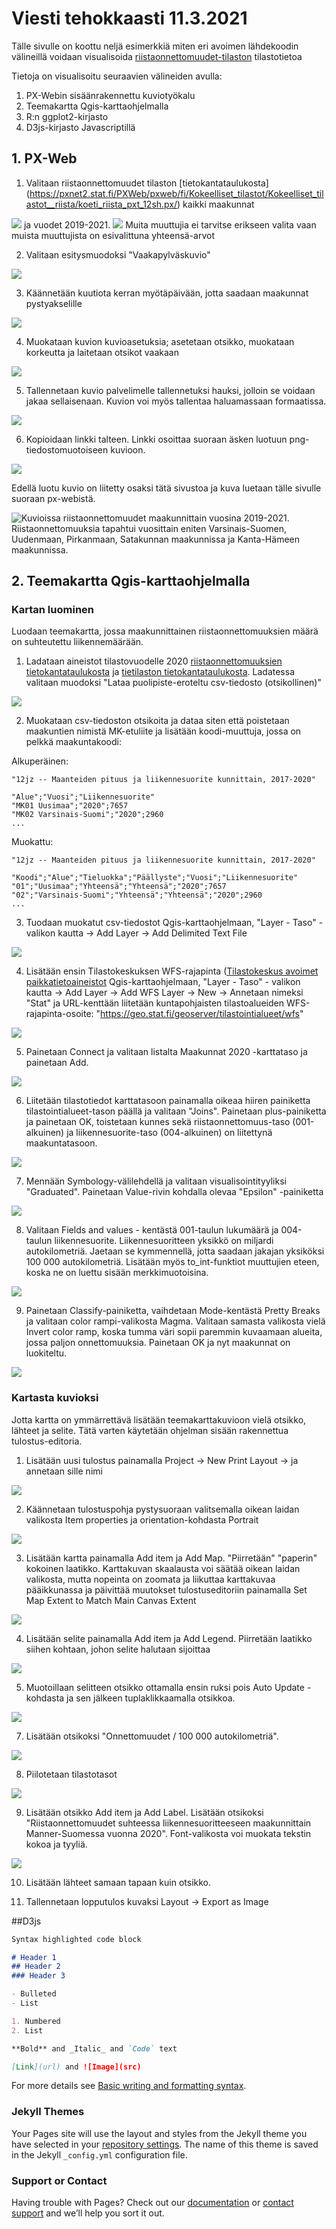 # Viesti tehokkaasti 11.3.2021

Tälle sivulle on koottu neljä esimerkkiä miten eri avoimen lähdekoodin välineillä voidaan visualisoida [riistaonnettomuudet-tilaston](https://www.stat.fi/tup/kokeelliset-tilastot/riistaonnettomuudet/index.html) tilastotietoa

Tietoja on visualisoitu seuraavien välineiden avulla:
1. PX-Webin sisäänrakennettu kuviotyökalu
2. Teemakartta Qgis-karttaohjelmalla
3. R:n ggplot2-kirjasto
4. D3js-kirjasto Javascriptillä

## 1. PX-Web

1. Valitaan riistaonnettomuudet tilaston [tietokantataulukosta] (https://pxnet2.stat.fi/PXWeb/pxweb/fi/Kokeelliset_tilastot/Kokeelliset_tilastot__riista/koeti_riista_pxt_12sh.px/) kaikki maakunnat 
<img src="kuvat\maakuntavalinta.png">
ja vuodet 2019-2021. 
<img src="kuvat\vuosivalinta.png">
Muita muuttujia ei tarvitse erikseen valita vaan muista muuttujista on esivalittuna yhteensä-arvot

2. Valitaan esitysmuodoksi "Vaakapylväskuvio"
<img src="kuvat\vaakapylvas.png">

3. Käännetään kuutiota kerran myötäpäivään, jotta saadaan maakunnat pystyakselille
<img src="kuvat\kaanna.png">

4. Muokataan kuvion kuvioasetuksia; asetetaan otsikko, muokataan korkeutta ja laitetaan otsikot vaakaan
<img src="kuvat\kuvioasetukset.png">

5. Tallennetaan kuvio palvelimelle tallennetuksi hauksi, jolloin se voidaan jakaa sellaisenaan. Kuvion voi myös tallentaa haluamassaan formaatissa.
<img src="kuvat\tallenna_poiminta.png">

6. Kopioidaan linkki talteen. Linkki osoittaa suoraan äsken luotuun png-tiedostomuotoiseen kuvioon.
<img src="kuvat\linkki.png">

Edellä luotu kuvio on liitetty osaksi tätä sivustoa ja kuva luetaan tälle sivulle suoraan px-webistä.

<img src="https://pxnet2.stat.fi:443/PXWeb/sq/6679640d-e464-402c-a3d7-10e118e8b688" alt="Kuvioissa riistaonnettomuudet maakunnittain vuosina 2019-2021. Riistaonnettomuuksia tapahtui vuosittain eniten Varsinais-Suomen, Uudenmaan, Pirkanmaan, Satakunnan maakunnissa ja Kanta-Hämeen maakunnissa.">

## 2. Teemakartta Qgis-karttaohjelmalla

### Kartan luominen
Luodaan teemakartta, jossa maakunnittainen riistaonnettomuuksien määrä on suhteutettu liikennemäärään. 

1. Ladataan aineistot tilastovuodelle 2020 [riistaonnettomuuksien tietokantataulukosta](https://pxnet2.stat.fi:443/PXWeb/sq/c3064768-9ed1-4e6c-b90b-a095ea25b13b) ja [tietilaston tietokantataulukosta](https://pxnet2.stat.fi:443/PXWeb/sq/64b0f6c1-eda4-4653-a884-b8ce728f7028). Ladatessa valitaan muodoksi "Lataa puolipiste-eroteltu csv-tiedosto (otsikollinen)"
<img src="kuvat\lataa_puolipiste.png">

2. Muokataan csv-tiedoston otsikoita ja dataa siten että poistetaan maakuntien nimistä MK-etuliite ja lisätään koodi-muuttuja, jossa on pelkkä maakuntakoodi:

Alkuperäinen:
```
"12jz -- Maanteiden pituus ja liikennesuorite kunnittain, 2017-2020"

"Alue";"Vuosi";"Liikennesuorite"
"MK01 Uusimaa";"2020";7657
"MK02 Varsinais-Suomi";"2020";2960
...
```

Muokattu:
```
"12jz -- Maanteiden pituus ja liikennesuorite kunnittain, 2017-2020"

"Koodi";"Alue";"Tieluokka";"Päällyste";"Vuosi";"Liikennesuorite"
"01";"Uusimaa";"Yhteensä";"Yhteensä";"2020";7657
"02";"Varsinais-Suomi";"Yhteensä";"Yhteensä";"2020";2960
...
```
3. Tuodaan muokatut csv-tiedostot Qgis-karttaohjelmaan, "Layer - Taso" - valikon kautta -> Add Layer -> Add Delimited Text File
<img src="kuvat\import.png">

4. Lisätään ensin Tilastokeskuksen WFS-rajapinta ([Tilastokeskus avoimet paikkatietoaineistot](https://www.stat.fi/org/avoindata/paikkatietoaineistot.html) Qgis-karttaohjelmaan, "Layer - Taso" - valikon kautta -> Add Layer -> Add WFS Layer -> New -> Annetaan nimeksi "Stat" ja URL-kenttään liitetään kuntapohjaisten tilastoalueiden WFS-rajapinta-osoite: "https://geo.stat.fi/geoserver/tilastointialueet/wfs"
<img src="kuvat\wfs.png">

5. Painetaan Connect ja valitaan listalta Maakunnat 2020 -karttataso ja painetaan Add.
<img src="kuvat\maakunnat.png">

6. Liitetään tilastotiedot karttatasoon painamalla oikeaa hiiren painiketta tilastointialueet-tason päällä ja valitaan "Joins". Painetaan plus-painiketta ja painetaan OK, toistetaan kunnes sekä riistaonnettomuus-taso (001-alkuinen) ja liikennesuorite-taso (004-alkuinen) on liitettynä maakuntatasoon.
<img src="kuvat\properties.png">

7. Mennään Symbology-välilehdellä ja valitaan visualisointityyliksi "Graduated". Painetaan Value-rivin kohdalla olevaa "Epsilon" -painiketta
<img src="kuvat\join.png">

8. Valitaan Fields and values - kentästä 001-taulun lukumäärä ja 004-taulun liikennesuorite. Liikennesuoritteen yksikkö on miljardi autokilometriä. Jaetaan se kymmennellä, jotta saadaan jakajan yksiköksi 100 000 autokilometriä. Lisätään myös to_int-funktiot muuttujien eteen, koska ne on luettu sisään merkkimuotoisina.
<img src="kuvat\kaava.png">

9. Painetaan Classify-painiketta, vaihdetaan Mode-kentästä Pretty Breaks ja valitaan color rampi-valikosta Magma. Valitaan samasta valikosta vielä Invert color ramp, koska tumma väri sopii paremmin kuvaamaan alueita, jossa paljon onnettomuuksia. Painetaan OK ja nyt maakunnat on luokiteltu.
<img src="kuvat\classify.png">

### Kartasta kuvioksi

Jotta kartta on ymmärrettävä lisätään teemakarttakuvioon vielä otsikko, lähteet ja selite. Tätä varten käytetään ohjelman sisään rakennettua tulostus-editoria.

1. Lisätään uusi tulostus painamalla Project -> New Print Layout -> ja annetaan sille nimi
<img src="kuvat\print_layout.png">

2. Käännetaan tulostuspohja pystysuoraan valitsemalla oikean laidan valikosta Item properties ja orientation-kohdasta Portrait
<img src="kuvat\portrait.png">

3. Lisätään kartta painamalla Add item ja Add Map. "Piirretään" "paperin" kokoinen laatikko. Karttakuvan skaalausta voi säätää oikean laidan valikosta, mutta nopeinta on zoomata ja liikuttaa karttakuvaa pääikkunassa ja päivittää muutokset tulostuseditoriin painamalla Set Map Extent to Match Main Canvas Extent
<img src="kuvat\Extent.png">

4. Lisätään selite painamalla Add item ja Add Legend. Piirretään laatikko siihen kohtaan, johon selite halutaan sijoittaa
<img src="kuvat\classify.png">

5. Muotoillaan selitteen otsikko ottamalla ensin ruksi pois Auto Update -kohdasta ja sen jälkeen tuplaklikkaamalla otsikkoa. 
<img src="kuvat\auto_update.png">

7. Lisätään otsikoksi "Onnettomuudet / 100 000 autokilometriä".
<img src="kuvat\legend-otsikko.png">

8. Piilotetaan tilastotasot 
<img src="kuvat\piilotus.png">

9. Lisätään otsikko Add item ja Add Label. Lisätään otsikoksi "Riistaonnettomuudet suhteessa liikennesuoritteeseen maakunnittain Manner-Suomessa vuonna 2020". Font-valikosta voi muokata tekstin kokoa ja tyyliä.
<img src="kuvat\Otsikko.png">

10. Lisätään lähteet samaan tapaan kuin otsikko.

11. Tallennetaan lopputulos kuvaksi Layout -> Export as Image


##D3js


<body>
 <meta charset="utf-8">


 <style>


div.tooltip {	
    position: absolute;

    text-align: left;			
    width: 200px;					
    height: 40px;					
    padding: 2px;				
    font: 14px sans-serif;		
    background: black;	
    border: 6px;		
    border-radius: 8px;			
    pointer-events: none;

}
svg {
  background: url('kuvat/maakunta700.png') no-repeat;
}
</style>




 <!-- Add 2 buttons-->

<script src="https://d3js.org/d3.v4.min.js">
</script>



<div id="chart"> 





<script>

//(function test () {
	var width = 700,
	height=700;
//data
	var data = [
{id:'MK01', name: 'Uusimaa', onn:2982, xk:302, yk:649 ,kuva: 'kuvat/valkohantapeura.png' , altt:'Maakunnassa Uusimaa tapahtui vuonna 2020 yhteensä 2982 riistaonnettomuutta. Eniten kolareita aiheutti valkohäntäpeura.' },
{id:'MK02', name: 'Varsinais-Suomi', onn:3309, xk:232, yk:630 ,kuva: 'kuvat/valkohantapeura.png' , altt:'Maakunnassa Varsinais-Suomi tapahtui vuonna 2020 yhteensä 3309 riistaonnettomuutta. Eniten kolareita aiheutti valkohäntäpeura.' },
{id:'MK05', name: 'Kanta-Häme', onn:1341, xk:289, yk:614 ,kuva: 'kuvat/valkohantapeura.png' , altt:'Maakunnassa Kanta-Häme tapahtui vuonna 2020 yhteensä 1341 riistaonnettomuutta. Eniten kolareita aiheutti valkohäntäpeura.' },
{id:'MK07', name: 'Päijät-Häme', onn:474, xk:330, yk:599 ,kuva: 'kuvat/metsakauris.png' , altt:'Maakunnassa Päijät-Häme tapahtui vuonna 2020 yhteensä 474 riistaonnettomuutta. Eniten kolareita aiheutti metsäkauris.' },
{id:'MK08', name: 'Kymenlaakso', onn:165, xk:372, yk:628 ,kuva: 'kuvat/metsakauris.png' , altt:'Maakunnassa Kymenlaakso tapahtui vuonna 2020 yhteensä 165 riistaonnettomuutta. Eniten kolareita aiheutti metsäkauris.' },
{id:'MK09', name: 'Etelä-Karjala', onn:121, xk:412, yk:603 ,kuva: 'kuvat/hirvi.png' , altt:'Maakunnassa Etelä-Karjala tapahtui vuonna 2020 yhteensä 121 riistaonnettomuutta. Eniten kolareita aiheutti hirvi.' },
{id:'MK04', name: 'Satakunta', onn:1462, xk:217, yk:569 ,kuva: 'kuvat/valkohantapeura.png' , altt:'Maakunnassa Satakunta tapahtui vuonna 2020 yhteensä 1462 riistaonnettomuutta. Eniten kolareita aiheutti valkohäntäpeura.' },
{id:'MK06', name: 'Pirkanmaa', onn:1732, xk:269, yk:563 ,kuva: 'kuvat/valkohantapeura.png' , altt:'Maakunnassa Pirkanmaa tapahtui vuonna 2020 yhteensä 1732 riistaonnettomuutta. Eniten kolareita aiheutti valkohäntäpeura.' },
{id:'MK13', name: 'Keski-Suomi', onn:444, xk:326, yk:504 ,kuva: 'kuvat/metsakauris.png' , altt:'Maakunnassa Keski-Suomi tapahtui vuonna 2020 yhteensä 444 riistaonnettomuutta. Eniten kolareita aiheutti metsäkauris.' },
{id:'MK14', name: 'Etelä-Pohjanmaa', onn:339, xk:255, yk:492 ,kuva: 'kuvat/metsakauris.png' , altt:'Maakunnassa Etelä-Pohjanmaa tapahtui vuonna 2020 yhteensä 339 riistaonnettomuutta. Eniten kolareita aiheutti metsäkauris.' },
{id:'MK15', name: 'Pohjanmaa', onn:444, xk:220, yk:467 ,kuva: 'kuvat/metsakauris.png' , altt:'Maakunnassa Pohjanmaa tapahtui vuonna 2020 yhteensä 444 riistaonnettomuutta. Eniten kolareita aiheutti metsäkauris.' },
{id:'MK10', name: 'Etelä-Savo', onn:170, xk:393, yk:561 ,kuva: 'kuvat/hirvi.png' , altt:'Maakunnassa Etelä-Savo tapahtui vuonna 2020 yhteensä 170 riistaonnettomuutta. Eniten kolareita aiheutti hirvi.' },
{id:'MK11', name: 'Pohjois-Savo', onn:186, xk:385, yk:470 ,kuva: 'kuvat/hirvi.png' , altt:'Maakunnassa Pohjois-Savo tapahtui vuonna 2020 yhteensä 186 riistaonnettomuutta. Eniten kolareita aiheutti hirvi.' },
{id:'MK12', name: 'Pohjois-Karjala', onn:134, xk:463, yk:483 ,kuva: 'kuvat/hirvi.png' , altt:'Maakunnassa Pohjois-Karjala tapahtui vuonna 2020 yhteensä 134 riistaonnettomuutta. Eniten kolareita aiheutti hirvi.' },
{id:'MK16', name: 'Keski-Pohjanmaa', onn:88, xk:290, yk:444 ,kuva: 'kuvat/metsakauris.png' , altt:'Maakunnassa Keski-Pohjanmaa tapahtui vuonna 2020 yhteensä 88 riistaonnettomuutta. Eniten kolareita aiheutti metsäkauris.' },
{id:'MK17', name: 'Pohjois-Pohjanmaa', onn:295, xk:340, yk:374 ,kuva: 'kuvat/metsakauris.png' , altt:'Maakunnassa Pohjois-Pohjanmaa tapahtui vuonna 2020 yhteensä 295 riistaonnettomuutta. Eniten kolareita aiheutti metsäkauris.' },
{id:'MK18', name: 'Kainuu', onn:92, xk:416, yk:377 ,kuva: 'kuvat/hirvi.png' , altt:'Maakunnassa Kainuu tapahtui vuonna 2020 yhteensä 92 riistaonnettomuutta. Eniten kolareita aiheutti hirvi.' },
{id:'MK19', name: 'Lappi', onn:226, xk:359, yk:182 ,kuva: 'kuvat/hirvi.png' , altt:'Maakunnassa Lappi tapahtui vuonna 2020 yhteensä 226 riistaonnettomuutta. Eniten kolareita aiheutti hirvi.' }


							
];


//määritellään tooltippi
var dataFilter = data.map(function(d){return {kuva: d.kuva, name: d.name, xk: d.xk, yk: d.yk,value: d.onn,onn: d.onn, altt: d.altt } });

//määritellään kuvio
	var svg = d3.select("#chart")
	.append("svg")
	.attr("height", height)
	.attr("width", width)
	.append("g")
	.attr("transform", "translate(0,0)")
	
	d3.select('#tooltip')
	.append('div')

	.attr('style', 'position: absolute; opacity: 0;');


	var defs = svg.append("defs");
	defs.append("pattern")
	.attr("id", "elain")
	.attr("height", "100%")
	.attr("width", "100%")
	.attr("patternContentUnits", "objectBoundingBox")
	.append ("image")
	.attr("height",1)
	.attr("width",1)
	.attr("preserveAspectRatio", "none")
	.attr("xmlns:xlink", "http://www.w3.org/1999/xlink")
	.attr("xlink:href","IMG_20210707_1458482.jpg")

//skaalataan pallojen koko
	var radiusScale = d3.scaleSqrt().domain([1,10000]).range([1,50])	
	
	//var forceY = d3.forceY(height/2).strength(0.05)
	
	// if (d.maakunta=== '01') { return 300
	//} else if (d.maakunta=== '02') { return 350
	//} else if (d.maakunta=== '04') { return 400
	//} else if (d.maakunta=== '05') { return 450
	//} else if (d.maakunta=== '06') { return 500
	//} else if (d.maakunta=== '07') { return 550
	//} else if (d.maakunta=== '08') { return 600
	//} else if (d.maakunta=== '09') { return 660
	//} else if (d.maakunta=== '10') { return 700
	//} else if (d.maakunta=== '11') { return 750
	//} else if (d.maakunta=== '12') { return 800
	//} else if (d.maakunta=== '13') { return 850
	//} else if (d.maakunta=== '14') { return 900
	//} else if (d.maakunta=== '15') { return 950
	//} else if (d.maakunta=== '16') { return 1000
	//} else if (d.maakunta=== '17') { return 1050
	//} else if (d.maakunta=== '18') { return 1100
	//} else  return 1150
	
	
	var forceX = d3.forceX(function(d) {
		return d.xk
	}).strength(1.0)
	var forceY = d3.forceY(function(d) {
		return d.yk
	}).strength(1.0)
	
	
		
	//}).strength(0.05)

//	var forceX = d3.forceX(function(d) {
//	  return d.xk
//	} else if (d.maakunta=== '02') { return 700
//	} else if (d.maakunta=== '04') { return 500
//	} else if (d.maakunta=== '05') { return 550
//	} else if (d.maakunta=== '06') { return 500
//	} else if (d.maakunta=== '07') { return 525
//	} else if (d.maakunta=== '08') { return 500
//	} else if (d.maakunta=== '09') { return 500
//	} else if (d.maakunta=== '10') { return 450
//	} else if (d.maakunta=== '11') { return 400
//	} else if (d.maakunta=== '12') { return 350
//	} else if (d.maakunta=== '13') { return 400
//	} else if (d.maakunta=== '14') { return 400
//	} else if (d.maakunta=== '15') { return 300
//	} else if (d.maakunta=== '16') { return 250
//	} else if (d.maakunta=== '17') { return 200
//	} else if (d.maakunta=== '18') { return 150
	
	
	
		
//	}).strength(0.05)


	var simulation = d3.forceSimulation()
	//.force("x", d3.forceX(width/2).strength(0.05))

	.force("x", forceX)
	.force("y", forceY)

	//.force("y", d3.forceY(width/2).strength(0.05))
	.force("collide", d3.forceCollide(function(d){
		return radiusScale(d.value)+1;
	}))


	var tooltip = d3.select("#chart")
      .append("div")
      .style("opacity", 0)
      .attr("class", "tooltip")
      .style("background-color", "#ea7404")
      .style("border-radius", "10px")
      .style("padding", "10px")
      .style("color", "black")

	var showTooltip = function(d) {
	
		tooltip
		  .transition()
		  .duration(200)
		tooltip
		  .style("opacity", 1)
	.html("<b>" +d.name+"</b>" + "<br> Number of accidents: " + d.onn)	       
		.style("left", (d3.mouse(this)[0]+50) + "px")
		.style("top", (d3.mouse(this)[1]-1500) + "px")
		//.style("left", (d3.mouse(this)[0]+10) + "px")
		//.style("top", (d3.mouse(this)[1]+0) + "px")

		  
	  }
	  var moveTooltip = function(d) {

		tooltip
	    
        
		 .style("left", (d3.mouse(this)[0]+50) + "px")
		 .style("top", (d3.mouse(this)[1]-1500) + "px")


		  
	  }
	  var hideTooltip = function(d) {
		tooltip
		  .transition()
		  .duration(200)
		  .style("opacity", 0)
	  }


	//laitetaan data "jonoon"
function testi () {
d3.queue()
.await(ready)
function ready (error, datapoints) {
		defs.selectAll(".artist-pattern")
		.data(dataFilter)
		.enter().append("pattern")
		.attr("class", "artist-pattern")
		.attr("id", function(d) {
			return d.name.replace(" ","-")
		})
		.attr("height", "100%")
		.attr("width", "100%")
		.attr("patternContentUnits", "objectBoundingBox")
		.append ("image")
		.attr("height",1)
		.attr("width",1)
		.attr("preserveAspectRatio", "none")
		.attr("xmlns:xlink", "http://www.w3.org/1999/xlink")
		.attr("xlink:href",function(d) {
			return d.kuva
		})

		
		var circles = svg.selectAll(".artist")
		.data(dataFilter)
		.enter().append("circle")
		.attr("class", "artist")
		.attr("r", function(d) {
			return radiusScale(d.value)
		})
		.attr("fill", "#0073b0")
		.on("mouseover.teksti", showTooltip )
		.on("mousemove.teksti", moveTooltip )
		.on("mouseleave.teksti", hideTooltip )
		.on('mouseover', function(d) {
			d3.select('#tooltip').style('opacity', 1).text(d)
		 })
		 // on('mouseout', function() {
		//	d3.select('#tooltip').style('opacity', 0)
		//  })
		.on('mouseover', function(d, i) {
			console.log("mouseover on", this)
			console.log("mouseover on", d.value)

      // make the mouseover'd element
      // bigger and red




      d3.select(this)
		//.data(data)
        .transition()
        .duration(100)
        .attr('r', function(d) {
			return radiusScale(d.value)+20
		})
        .attr('fill', function (d) {
		return "url(#"+ d.name.replace(" ","-") +")"
			//.attr('fill', function (d) {
				//return "url(#elain)"
		})


    })

    .on('mouseout', function(d, i) {
      console.log("mouseout", this);
      // return the mouseover'd element
      // to being smaller and black

      d3.select(this)
        .transition()
        .duration(100)
        .attr('r', function(d) {
			return radiusScale(d.value)
		})
		//poista kommentit, jos halutaan palauttaa sininenn pallura
        //.attr('fill', 'lightblue');
    })

	  
		simulation.nodes(dataFilter)

		.on('tick', ticked)
		function ticked() {
			circles
			.attr("cx", function(d) {
				return d.x
			})
			.attr("cy", function(d) {
				return d.y
			})	


		}




}}
testi()



function vaihdaluku(color){
	


	
	dataFilter = data.map(function(d){return {kuva: d.kuva, name: d.name, xk: d.xk, yk: d.yk,value: d.onn,onn: d.onn,onnkvl: d.onnkvl,kaavio: d.kaavio} });
	g.selectAll(".circle")
	//testi() 

 }

 
//})()




</script>
</div>

</body>

```markdown
Syntax highlighted code block

# Header 1
## Header 2
### Header 3

- Bulleted
- List

1. Numbered
2. List

**Bold** and _Italic_ and `Code` text

[Link](url) and ![Image](src)
```

For more details see [Basic writing and formatting syntax](https://docs.github.com/en/github/writing-on-github/getting-started-with-writing-and-formatting-on-github/basic-writing-and-formatting-syntax).

### Jekyll Themes

Your Pages site will use the layout and styles from the Jekyll theme you have selected in your [repository settings](https://github.com/mkokkone/visualisointikoulutus/settings/pages). The name of this theme is saved in the Jekyll `_config.yml` configuration file.

### Support or Contact

Having trouble with Pages? Check out our [documentation](https://docs.github.com/categories/github-pages-basics/) or [contact support](https://support.github.com/contact) and we’ll help you sort it out.
